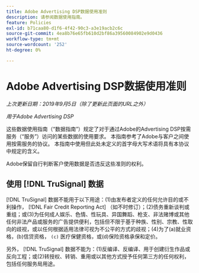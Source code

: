 ```yaml
---
title: Adobe Advertising DSP数据使用准则
description: 请参阅数据使用指南。
feature: Policies
exl-id: b71caa80-d1f6-4f42-90c3-a3e19acb2c6c
source-git-commit: 4ea8b76e65fb610d2bf86a39560084902e9d0436
workflow-type: tm+mt
source-wordcount: '252'
ht-degree: 0%

---
```


# Adobe Advertising DSP数据使用准则

*上次更新日期：2019年9月5日（除了更新此页面的URL之外）*

*用于Adobe Advertising DSP*

这些数据使用指南（“数据指南”）规定了对于通过Adobe的Advertising DSP按需服务（“服务”）访问的某些数据的使用要求。 本指南参考了Adobe与客户之间使用按需服务的协议。 本指南中使用但此处未定义的首字母大写术语将具有本协议中规定的含义。

Adobe保留自行判断客户使用数据是否违反这些准则的权利。

## 使用 [!DNL TruSignal] 数据

[!DNL TruSignal] 数据不能用于以下用途：(1)由发布者定义的任何允许目的或不利操作， [!DNL Fair Credit Reporting Act] （如不时修订）；(2)债务重新谈判或重组；或(3)为任何成人娱乐、色情、性玩具、异国舞蹈、枪支、非法赌博或其他任何非法产品或服务的广告提供便利，包括但不限于基于种族、性别、宗教、性取向的歧视，或以任何根据适用法律可视为不公平的方式的歧视；(4)为了(a)就业资格，(b)信贷资格， `(c)` 医疗保健资格，或(d)保险资格承保和定价。<!-- I used backticks in the previous sentence to prevent ( c ) from displaying as a copyright symbol. I think the OS does that. Using HTML code for the parentheses doesn't prevent it. -->

另外， [!DNL TruSignal] 数据不能为：(1)反编译、反编译、用于创建衍生作品或反向工程；或(2)转授权、转销、重用或以其他方式授予任何第三方的任何权利，包括任何服务局用途。
